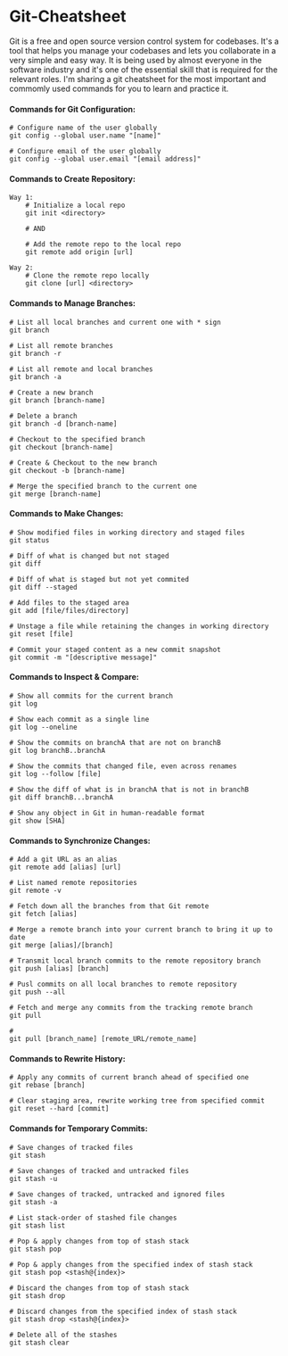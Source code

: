 # Git-Cheatsheet
Git is a free and open source version control system for codebases. It's a tool that helps you manage your codebases and lets you collaborate in a very simple and easy way. It is being used by almost everyone in the software industry and it's one of the essential skill that is required for the relevant roles. I'm sharing a git cheatsheet for the most important and commomly used commands for you to learn and practice it.

#### Commands for Git Configuration:
	
	# Configure name of the user globally
	git config --global user.name "[name]"
	
	# Configure email of the user globally
	git config --global user.email "[email address]"

#### Commands to Create Repository:

	Way 1:
		# Initialize a local repo
		git init <directory>
		
		# AND
		
		# Add the remote repo to the local repo
		git remote add origin [url]
	
	Way 2:
		# Clone the remote repo locally
		git clone [url] <directory>

#### Commands to Manage Branches:

	# List all local branches and current one with * sign
	git branch

	# List all remote branches
	git branch -r

	# List all remote and local branches
	git branch -a

	# Create a new branch
	git branch [branch-name]
	
	# Delete a branch
	git branch -d [branch-name]
	
	# Checkout to the specified branch
	git checkout [branch-name]
	
	# Create & Checkout to the new branch
	git checkout -b [branch-name]
	
	# Merge the specified branch to the current one
	git merge [branch-name]

#### Commands to Make Changes:
	
	# Show modified files in working directory and staged files
	git status
	
	# Diff of what is changed but not staged
	git diff
	
	# Diff of what is staged but not yet commited
	git diff --staged
	
	# Add files to the staged area
	git add [file/files/directory]
	
	# Unstage a file while retaining the changes in working directory
	git reset [file]
	
	# Commit your staged content as a new commit snapshot
	git commit -m "[descriptive message]"

#### Commands to Inspect & Compare:
	
	# Show all commits for the current branch
	git log
	
	# Show each commit as a single line
	git log --oneline
	
	# Show the commits on branchA that are not on branchB
	git log branchB..branchA

	# Show the commits that changed file, even across renames
	git log --follow [file]

	# Show the diff of what is in branchA that is not in branchB
	git diff branchB...branchA

	# Show any object in Git in human-readable format
	git show [SHA]

#### Commands to Synchronize Changes:

	# Add a git URL as an alias
	git remote add [alias] [url]
	
	# List named remote repositories
	git remote -v

	# Fetch down all the branches from that Git remote
	git fetch [alias]

	# Merge a remote branch into your current branch to bring it up to date
	git merge [alias]/[branch]

	# Transmit local branch commits to the remote repository branch
	git push [alias] [branch]
	
	# Pusl commits on all local branches to remote repository
	git push --all

	# Fetch and merge any commits from the tracking remote branch
	git pull
	
	# 
	git pull [branch_name] [remote_URL/remote_name]

#### Commands to Rewrite History:

	# Apply any commits of current branch ahead of specified one
	git rebase [branch]

	# Clear staging area, rewrite working tree from specified commit
	git reset --hard [commit]

#### Commands for Temporary Commits:

	# Save changes of tracked files
	git stash

	# Save changes of tracked and untracked files
	git stash -u

	# Save changes of tracked, untracked and ignored files
	git stash -a
	
	# List stack-order of stashed file changes
	git stash list
	
	# Pop & apply changes from top of stash stack
	git stash pop
	
	# Pop & apply changes from the specified index of stash stack
	git stash pop <stash@{index}>
	
	# Discard the changes from top of stash stack
	git stash drop
	
	# Discard changes from the specified index of stash stack
	git stash drop <stash@{index}>
	
	# Delete all of the stashes
	git stash clear
